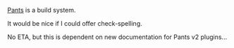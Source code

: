 [Pants](https://pants.readme.io/docs) is a build system.

It would be nice if I could offer check-spelling.

No ETA, but this is dependent on new documentation for Pants v2 plugins...